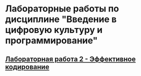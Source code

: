 # Лабораторные работы по дисциплине "Введение в цифровую культуру и программирование"

## [Лабораторная работа 2 - Эффективное кодирование](https://github.com/Bibletoon/digitalCultureLabs/tree/master/Lab2)
